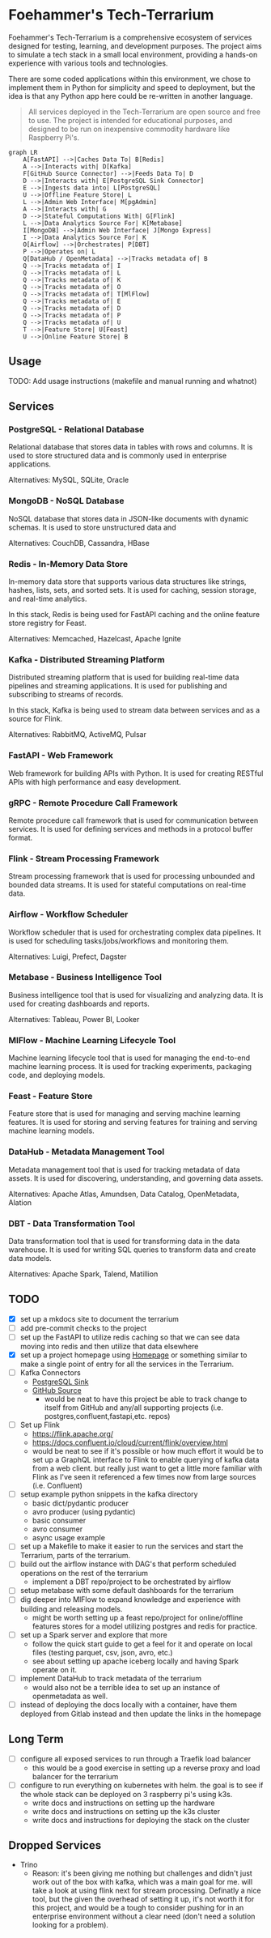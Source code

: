 # Foehammer's Tech-Terrarium

Foehammer's Tech-Terrarium is a comprehensive ecosystem of services designed for testing, learning, and development
purposes. The project aims to simulate a tech stack in a small local environment, providing a hands-on experience with
various tools and technologies.

There are some coded applications within this environment, we chose to implement them in Python for simplicity and speed
to deployment, but the idea is that any Python app here could be re-written in another language.

> All services deployed in the Tech-Terrarium are open source and free to use. The project is intended for educational
> purposes, and designed to be run on inexpensive commodity hardware like Raspberry Pi's.

```mermaid
graph LR
    A[FastAPI] -->|Caches Data To| B[Redis]
    A -->|Interacts with| D[Kafka]
    F[GitHub Source Connector] -->|Feeds Data To| D
    D -->|Interacts with| E[PostgreSQL Sink Connector]
    E -->|Ingests data into| L[PostgreSQL]
    U -->|Offline Feature Store| L
    L -->|Admin Web Interface| M[pgAdmin]
    A -->|Interacts with| G
    D -->|Stateful Computations With| G[Flink]
    L -->|Data Analytics Source For| K[Metabase]
    I[MongoDB] -->|Admin Web Interface| J[Mongo Express]
    I -->|Data Analytics Source For| K
    O[Airflow] -->|Orchestrates| P[DBT]
    P -->|Operates on| L
    Q[DataHub / OpenMetadata] -->|Tracks metadata of| B
    Q -->|Tracks metadata of| I
    Q -->|Tracks metadata of| L
    Q -->|Tracks metadata of| K
    Q -->|Tracks metadata of| O
    Q -->|Tracks metadata of| T[MlFlow]
    Q -->|Tracks metadata of| E
    Q -->|Tracks metadata of| D
    Q -->|Tracks metadata of| P
    Q -->|Tracks metadata of| U
    T -->|Feature Store| U[Feast]
    U -->|Online Feature Store| B
```

## Usage

TODO: Add usage instructions (makefile and manual running and whatnot)

## Services

### PostgreSQL - Relational Database

Relational database that stores data in tables with rows and columns. It is used to store structured data and is
commonly used in enterprise applications.

Alternatives: MySQL, SQLite, Oracle

### MongoDB - NoSQL Database

NoSQL database that stores data in JSON-like documents with dynamic schemas. It is used to store unstructured data and

Alternatives: CouchDB, Cassandra, HBase

### Redis - In-Memory Data Store

In-memory data store that supports various data structures like strings, hashes, lists, sets, and sorted sets. It is
used for caching, session storage, and real-time analytics.

In this stack, Redis is being used for FastAPI caching and the online feature store registry for Feast.

Alternatives: Memcached, Hazelcast, Apache Ignite

### Kafka - Distributed Streaming Platform

Distributed streaming platform that is used for building real-time data pipelines and streaming applications. It is
used for publishing and subscribing to streams of records.

In this stack, Kafka is being used to stream data between services and as a source for Flink.

Alternatives: RabbitMQ, ActiveMQ, Pulsar

### FastAPI - Web Framework

Web framework for building APIs with Python. It is used for creating RESTful APIs with high performance and easy
development.

### gRPC - Remote Procedure Call Framework

Remote procedure call framework that is used for communication between services. It is used for defining services and
methods in a protocol buffer format.

### Flink - Stream Processing Framework

Stream processing framework that is used for processing unbounded and bounded data streams. It is used for stateful
computations on real-time data.

### Airflow - Workflow Scheduler

Workflow scheduler that is used for orchestrating complex data pipelines. It is used for scheduling
tasks/jobs/workflows and monitoring them.

Alternatives: Luigi, Prefect, Dagster

### Metabase - Business Intelligence Tool

Business intelligence tool that is used for visualizing and analyzing data. It is used for creating dashboards and
reports.

Alternatives: Tableau, Power BI, Looker

### MlFlow - Machine Learning Lifecycle Tool

Machine learning lifecycle tool that is used for managing the end-to-end machine learning process. It is used for
tracking experiments, packaging code, and deploying models.

### Feast - Feature Store

Feature store that is used for managing and serving machine learning features. It is used for storing and serving
features for training and serving machine learning models.

### DataHub - Metadata Management Tool

Metadata management tool that is used for tracking metadata of data assets. It is used for discovering, understanding,
and governing data assets.

Alternatives: Apache Atlas, Amundsen, Data Catalog, OpenMetadata, Alation

### DBT - Data Transformation Tool

Data transformation tool that is used for transforming data in the data warehouse. It is used for writing SQL queries
to transform data and create data models.

Alternatives: Apache Spark, Talend, Matillion

## TODO

- [x] set up a mkdocs site to document the terrarium
- [ ] add pre-commit checks to the project
- [ ] set up the FastAPI to utilize redis caching so that we can see data moving into redis and then utilize that data
  elsewhere
- [x] set up a project homepage using [Homepage](https://github.com/gethomepage/homepage) or something similar to make a
  single point of entry for all the services in the Terrarium.
- [ ] Kafka Connectors
    - [PostgreSQL Sink](https://docs.confluent.io/cloud/current/connectors/cc-postgresql-sink.html)
    - [GitHub Source](https://docs.confluent.io/cloud/current/connectors/cc-github-source.html)
        - would be neat to have this project be able to track change to itself from GitHub and any/all supporting
          projects (i.e. postgres,confluent,fastapi,etc. repos)
- [ ] Set up Flink
    - https://flink.apache.org/
    - https://docs.confluent.io/cloud/current/flink/overview.html
    - would be neat to see if it's possible or how much effort it would be to set up a GraphQL interface to Flink to
      enable querying of kafka data from a web client. but really just want to get a little more familiar with Flink as
      I've seen it referenced a few times now from large sources (i.e. Confluent)
- [ ] setup example python snippets in the kafka directory
    - basic dict/pydantic producer
    - avro producer (using pydantic)
    - basic consumer
    - avro consumer
    - async usage example
- [ ] set up a Makefile to make it easier to run the services and start the Terrarium, parts of the terrarium.
- [ ] build out the airflow instance with DAG's that perform scheduled operations on the rest of the terrarium
    - implement a DBT repo/project to be orchestrated by airflow
- [ ] setup metabase with some default dashboards for the terrarium
- [ ] dig deeper into MlFlow to expand knowledge and experience with building and releasing models.
    - might be worth setting up a feast repo/project for online/offline features stores for a model utilizing postgres
      and redis for practice.
- [ ] set up a Spark server and explore that more
    - follow the quick start guide to get a feel for it and operate on local files (testing parquet, csv, json, avro,
      etc.)
    - see about setting up apache iceberg locally and having Spark operate on it.
- [ ] implement DataHub to track metadata of the terrarium
    - would also not be a terrible idea to set up an instance of openmetadata as well.
- [ ] instead of deploying the docs locally with a container, have them deployed from Gitlab instead and then update the
  links in the homepage

## Long Term

- [ ] configure all exposed services to run through a Traefik load balancer
    - this would be a good exercise in setting up a reverse proxy and load balancer for the terrarium
- [ ] configure to run everything on kubernetes with helm. the goal is to see if the whole stack can be deployed on 3
  raspberry pi's using k3s.
    - write docs and instructions on setting up the hardware
    - write docs and instructions on setting up the k3s cluster
    - write docs and instructions for deploying the stack on the cluster

## Dropped Services

- Trino
    - Reason: it's been giving me nothing but challenges and didn't just work out of the box with kafka, which was a
      main goal for me. will take a look at using flink next for stream processing. Definatly a nice tool, but the
      given the overhead of setting it up, it's not worth it for this project, and would be a tough to consider
      pushing for in an enterprise environment without a clear need (don't need a solution looking for a problem).
